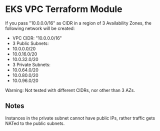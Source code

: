 # EKS VPC Terraform Module

If you pass "10.0.0.0/16" as CIDR in a region of 3 Availability Zones, the following network will be created: 

- VPC CIDR: "10.0.0.0/16"
- 3 Public Subnets: 
 - 10.0.0.0/20 
 - 10.0.16.0/20
 - 10.0.32.0/20
- 3 Private Subnets: 
 - 10.0.64.0/20
 - 10.0.80.0/20
 - 10.0.96.0/20

Warning: Not tested with different CIDRs, nor other than 3 AZs.

## Notes
Instances in the private subnet cannot have public IPs, 
rather traffic gets NATed to the public subnets.

